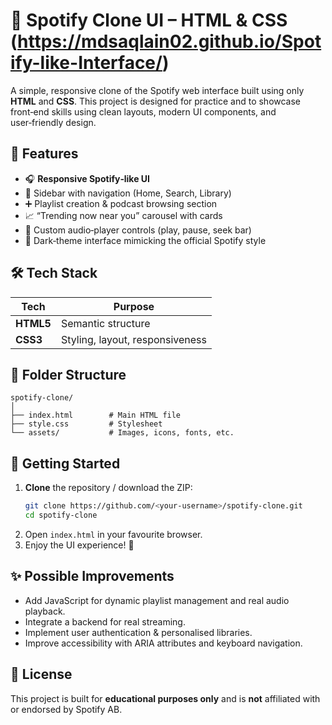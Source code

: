 # 🎵 Spotify Clone UI – HTML & CSS (https://mdsaqlain02.github.io/Spotify-like-Interface/)

A simple, responsive clone of the Spotify web interface built using only **HTML** and **CSS**. This project is designed for practice and to showcase front‑end skills using clean layouts, modern UI components, and user‑friendly design.

## 🚀 Features

- 🎧 **Responsive Spotify‑like UI**
- 📁 Sidebar with navigation (Home, Search, Library)
- ➕ Playlist creation & podcast browsing section
- 📈 “Trending now near you” carousel with cards
- 🎵 Custom audio‑player controls (play, pause, seek bar)
- 🌙 Dark‑theme interface mimicking the official Spotify style

## 🛠️ Tech Stack

| Tech | Purpose |
|------|---------|
| **HTML5** | Semantic structure |
| **CSS3**  | Styling, layout, responsiveness |

## 📂 Folder Structure

```text
spotify-clone/
│
├── index.html        # Main HTML file
├── style.css         # Stylesheet
└── assets/           # Images, icons, fonts, etc.
```



## 📌 Getting Started

1. **Clone** the repository / download the ZIP:
   ```bash
   git clone https://github.com/<your-username>/spotify-clone.git
   cd spotify-clone
   ```
2. Open `index.html` in your favourite browser.
3. Enjoy the UI experience! 🎉

## ✨ Possible Improvements

- Add JavaScript for dynamic playlist management and real audio playback.
- Integrate a backend for real streaming.
- Implement user authentication & personalised libraries.
- Improve accessibility with ARIA attributes and keyboard navigation.

## 📖 License

This project is built for **educational purposes only** and is **not** affiliated with or endorsed by Spotify AB.

